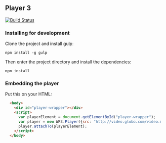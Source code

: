 ## Player 3

[![Build Status](https://drone.io/github.com/globocom/player/status.png)](https://drone.io/github.com/globocom/player/latest)

### Installing for development

Clone the project and install gulp:

`npm install -g gulp`

Then enter the project directory and install the dependencies:

`npm install`


### Embedding the player

Put this on your HTML:

```html
  <body>
    <div id="player-wrapper"></div>
    <script>
      var playerElement = document.getElementById("player-wrapper");
      var player = new WP3.Player({src: "http://video.globo.com/video.mp4"});
      player.attachTo(playerElement);
    </script>
  </body>
```
